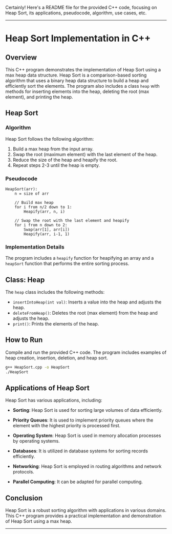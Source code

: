 Certainly! Here's a README file for the provided C++ code, focusing on Heap Sort, its applications, pseudocode, algorithm, use cases, etc.

---

# Heap Sort Implementation in C++

## Overview

This C++ program demonstrates the implementation of Heap Sort using a max heap data structure. Heap Sort is a comparison-based sorting algorithm that uses a binary heap data structure to build a heap and efficiently sort the elements. The program also includes a class `heap` with methods for inserting elements into the heap, deleting the root (max element), and printing the heap.

## Heap Sort

### Algorithm

Heap Sort follows the following algorithm:

1. Build a max heap from the input array.
2. Swap the root (maximum element) with the last element of the heap.
3. Reduce the size of the heap and heapify the root.
4. Repeat steps 2-3 until the heap is empty.

### Pseudocode

```plaintext
HeapSort(arr):
    n = size of arr

    // Build max heap
    for i from n/2 down to 1:
        Heapify(arr, n, i)

    // Swap the root with the last element and heapify
    for i from n down to 2:
        Swap(arr[1], arr[i])
        Heapify(arr, i-1, 1)
```

### Implementation Details

The program includes a `heapify` function for heapifying an array and a `heapSort` function that performs the entire sorting process.

## Class: Heap

The `heap` class includes the following methods:

- `insertIntoHeap(int val)`: Inserts a value into the heap and adjusts the heap.
- `deleteFromHeap()`: Deletes the root (max element) from the heap and adjusts the heap.
- `print()`: Prints the elements of the heap.

## How to Run

Compile and run the provided C++ code. The program includes examples of heap creation, insertion, deletion, and heap sort.

```bash
g++ HeapSort.cpp -o HeapSort
./HeapSort
```

## Applications of Heap Sort

Heap Sort has various applications, including:

- **Sorting**: Heap Sort is used for sorting large volumes of data efficiently.

- **Priority Queues**: It is used to implement priority queues where the element with the highest priority is processed first.

- **Operating System**: Heap Sort is used in memory allocation processes by operating systems.

- **Databases**: It is utilized in database systems for sorting records efficiently.

- **Networking**: Heap Sort is employed in routing algorithms and network protocols.

- **Parallel Computing**: It can be adapted for parallel computing.

## Conclusion

Heap Sort is a robust sorting algorithm with applications in various domains. This C++ program provides a practical implementation and demonstration of Heap Sort using a max heap.

---
